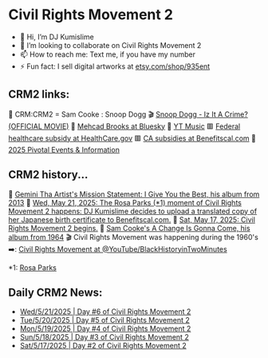 # Civil Rights Movement 2
- 👋 Hi, I’m DJ Kumislime
- 💞️ I’m looking to collaborate on Civil Rights Movement 2
- 📫 How to reach me: Text me, if you have my number
- ⚡ Fun fact: I sell digital artworks at [etsy.com/shop/935ent](https://etsy.com/shop/935ent)

## CRM2 links:
🎵 CRM:CRM2 = Sam Cooke : Snoop Dogg
🎬 [Snoop Dogg - Iz It A Crime? (OFFICIAL MOVIE)](https://youtu.be/YJTqBL7MSX0?feature=shared)
🗽 [Mehcad Brooks at Bluesky](https://bsky.app/profile/mehcad.bsky.social)
🎵 [YT Music](https://music.youtube.com/)
🟥 [Federal healthcare subsidy at HealthCare.gov](https://www.healthcare.gov)
🟥 [CA subsidies at Benefitscal.com](https://benefitscal.com)
🗽 [2025 Pivotal Events & Information](https://github.com/djkumislime/2025/blob/main/README.md)

## CRM2 history...
🎵 [Gemini Tha Artist's Mission Statement: I Give You the Best, his album from 2013](https://www.youtube.com/watch?v=G4lCbCSBXcI&list=OLAK5uy_n8aJV-tNSQh2R5gTSfGa9VZjM581piOMs)
🗽 [Wed, May 21, 2025: The Rosa Parks (*1) moment of Civil Rights Movement 2 happens: DJ Kumislime decides to upload a translated copy of her Japanese birth certificate to Benefitscal.com.](https://benefitscal.com)
🗽 [Sat, May 17, 2025: Civil Rights Movement 2 begins.](https://github.com/djkumislime/2025/blob/main/VID_20250521_074723882.mp4)
🎵 [Sam Cooke's A Change Is Gonna Come, his album from 1964](https://www.youtube.com/watch?v=wEBlaMOmKV4&list=OLAK5uy_ng3hYyMmandP9LyLp9mRwajp33i90T7Bg)
🎬 Civil Rights Movement was happening during the 1960's ➡️: [Civil Rights Movement at @YouTube/BlackHistoryinTwoMinutes](https://youtu.be/9ppTiyxFSs0?si=9JVIwt_BKtFEZoEJ)

*1: [Rosa Parks](https://en.wikipedia.org/wiki/Rosa_Parks)

## Daily CRM2 News:
- [Wed/5/21/2025 | Day #6 of Civil Rights Movement 2](https://github.com/djkumislime/djkumislime/blob/main/20250521-day006-civil-rights-movement2.txt)
- [Tue/5/20/2025 | Day #5 of Civil Rights Movement 2](https://github.com/djkumislime/djkumislime/blob/main/20250520-day005-civil-rights-movement2.txt)
- [Mon/5/19/2025 | Day #4 of Civil Rights Movement 2](https://github.com/djkumislime/djkumislime/blob/main/20250519-day004-civil-rights-movements2.docx)
- [Sun/5/18/2025 | Day #3 of Civil Rights Movement 2](https://github.com/djkumislime/djkumislime/blob/main/20250518-day003-civil-rights-movements2.txt)
- [Sat/5/17/2025 | Day #2 of Civil Rights Movement 2](https://github.com/djkumislime/djkumislime/blob/main/20250517-day002-civil-rights-movement2.docx)
